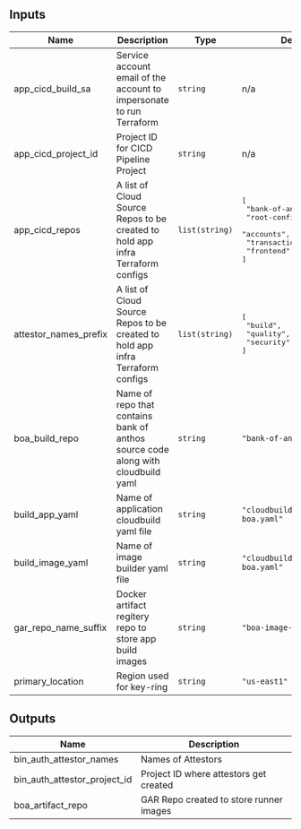 <!-- BEGINNING OF PRE-COMMIT-TERRAFORM DOCS HOOK -->
## Inputs

| Name | Description | Type | Default | Required |
|------|-------------|------|---------|:--------:|
| app\_cicd\_build\_sa | Service account email of the account to impersonate to run Terraform | `string` | n/a | yes |
| app\_cicd\_project\_id | Project ID for CICD Pipeline Project | `string` | n/a | yes |
| app\_cicd\_repos | A list of Cloud Source Repos to be created to hold app infra Terraform configs | `list(string)` | <pre>[<br>  "bank-of-anthos-source",<br>  "root-config-repo",<br>  "accounts",<br>  "transactions",<br>  "frontend"<br>]</pre> | no |
| attestor\_names\_prefix | A list of Cloud Source Repos to be created to hold app infra Terraform configs | `list(string)` | <pre>[<br>  "build",<br>  "quality",<br>  "security"<br>]</pre> | no |
| boa\_build\_repo | Name of repo that contains bank of anthos source code along with cloudbuild yaml | `string` | `"bank-of-anthos-source"` | no |
| build\_app\_yaml | Name of application cloudbuild yaml file | `string` | `"cloudbuild-build-boa.yaml"` | no |
| build\_image\_yaml | Name of image builder yaml file | `string` | `"cloudbuild-build-boa.yaml"` | no |
| gar\_repo\_name\_suffix | Docker artifact regitery repo to store app build images | `string` | `"boa-image-repo"` | no |
| primary\_location | Region used for key-ring | `string` | `"us-east1"` | no |

## Outputs

| Name | Description |
|------|-------------|
| bin\_auth\_attestor\_names | Names of Attestors |
| bin\_auth\_attestor\_project\_id | Project ID where attestors get created |
| boa\_artifact\_repo | GAR Repo created to store runner images |

<!-- END OF PRE-COMMIT-TERRAFORM DOCS HOOK -->
